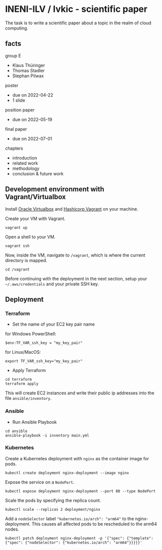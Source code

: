 # INENI-ILV / Ivkic - scientific paper

The task is to write a scientific paper about a
topic in the realm of cloud computing.

## facts

group E

  - Klaus Thüringer
  - Thomas Stadler
  - Stephan Pilwax

poster

  - due on 2022-04-22
  - 1 slide

position paper

  - due on 2022-05-19

final paper

  - due on 2022-07-01


chapters

  - introduction
  - related work
  - methodology
  - conclusion & future work

## Development environment with Vagrant/Virtualbox

Install [Oracle Virtualbox](https://www.virtualbox.org/wiki/Downloads) and
[Hashicorp Vagrant](https://www.vagrantup.com/downloads) on your machine.

Create your VM with Vagrant.

    vagrant up

Open a shell to your VM.

    vagrant ssh

Now, inside the VM, navigate to `/vagrant`, which is 
where the current directory is mapped.

    cd /vagrant

Before continuing with the deployment in the next section, 
setup your `~/.aws/credentials`
and your private SSH key.

## Deployment

### Terraform

- Set the name of your EC2 key pair name

for Windows PowerShell:

    $env:TF_VAR_ssh_key = "my_key_pair"

for Linux/MacOS:

    export TF_VAR_ssh_key="my_key_pair"

- Apply Terraform

```
cd terraform
terraform apply
```

This will create EC2 instances and write their public ip addresses into the file `ansible/inventory`.

### Ansible

- Run Ansible Playbook

```
cd ansible
ansible-playbook -i inventory main.yml
```

### Kubernetes

Create a Kubernetes deployment with `nginx` as the container image for pods.

    kubectl create deployment nginx-deployment --image nginx

Expose the service on a `NodePort`.

    kubectl expose deployment nginx-deployment --port 80 --type NodePort

Scale the pods by specifying the replica count.

    kubectl scale --replicas 2 deployment/nginx

Add a `nodeSelector` label `"kubernetes.io/arch": "arm64"` to the nginx-deployment.
This causes all affected pods to be rescheduled to the arm64 nodes.

    kubectl patch deployment nginx-deployment -p '{"spec": {"template": {"spec": {"nodeSelector": {"kubernetes.io/arch": "arm64"}}}}}'

